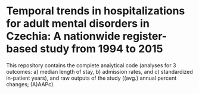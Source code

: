 # Temporal trends in hospitalizations for adult mental disorders in Czechia: A nationwide register-based study from 1994 to 2015

This repository contains the complete analytical code (analyses for 3 outcomes: a) median length of stay, b) admission rates, and c) standardized in-patient years), and raw outputs of the study ((avg.) annual percent changes; (A)AAPc).


